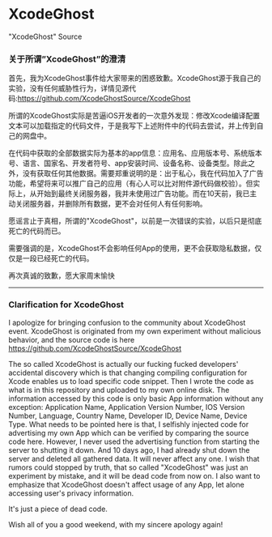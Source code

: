 # XcodeGhost
"XcodeGhost" Source

### 关于所谓”XcodeGhost”的澄清

首先，我为XcodeGhost事件给大家带来的困惑致歉。XcodeGhost源于我自己的实验，没有任何威胁性行为，详情见源代码:https://github.com/XcodeGhostSource/XcodeGhost

所谓的XcodeGhost实际是苦逼iOS开发者的一次意外发现：修改Xcode编译配置文本可以加载指定的代码文件，于是我写下上述附件中的代码去尝试，并上传到自己的网盘中。

在代码中获取的全部数据实际为基本的app信息：应用名、应用版本号、系统版本号、语言、国家名、开发者符号、app安装时间、设备名称、设备类型。除此之外，没有获取任何其他数据。需要郑重说明的是：出于私心，我在代码加入了广告功能，希望将来可以推广自己的应用（有心人可以比对附件源代码做校验）。但实际上，从开始到最终关闭服务器，我并未使用过广告功能。而在10天前，我已主动关闭服务器，并删除所有数据，更不会对任何人有任何影响。

愿谣言止于真相，所谓的"XcodeGhost"，以前是一次错误的实验，以后只是彻底死亡的代码而已。

需要强调的是，XcodeGhost不会影响任何App的使用，更不会获取隐私数据，仅仅是一段已经死亡的代码。

再次真诚的致歉，愿大家周末愉快


----

### Clarification for XcodeGhost

I apologize for bringing confusion to the community about XcodeGhost event. XcodeGhost is originated from my own experiment without malicious behavior, and the source code is here https://github.com/XcodeGhostSource/XcodeGhost

The so called XcodeGhost is actually our fucking fucked developers' accidental discovery which is that changing compiling configuration for Xcode enables us to load specific code snippet.
Then I wrote the code as what is in this repository and uploaded to my own online disk.
The information accessed by this code is only basic App information without any exception: Application Name, Application Version Number, IOS Version Number, Language, Country Name, Developer ID, Device Name, Device Type. 
What needs to be pointed here is that, I selfishly injected code for advertising my own App which can be verified by comparing the source code here.
However, I never used the advertising function from starting the server to shutting it down. 
And 10 days ago, I had already shut down the server and deleted all gathered data. It will never affect any one.
I wish that rumors could stopped by truth, that so called "XcodeGhost" was just an experiment by mistake, and it will be dead code from now on.
I also want to emphasize that XcodeGhost doesn't affect usage of any App, let alone accessing user's privacy information. 

It's just a piece of dead code.

Wish all of you a good weekend, with my sincere apology again!
